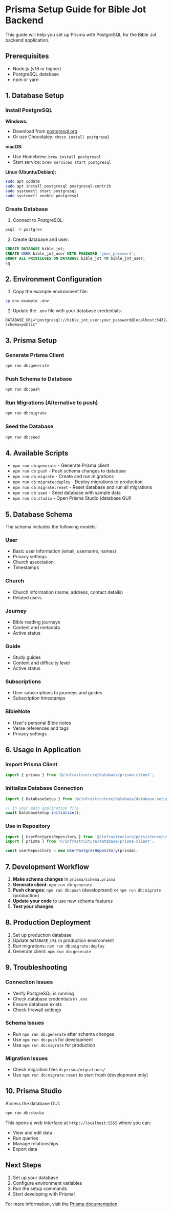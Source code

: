 # Prisma Setup Guide for Bible Jot Backend

This guide will help you set up Prisma with PostgreSQL for the Bible Jot backend application.

## Prerequisites

- Node.js (v16 or higher)
- PostgreSQL database
- npm or yarn

## 1. Database Setup

### Install PostgreSQL

**Windows:**
- Download from [postgresql.org](https://www.postgresql.org/download/windows/)
- Or use Chocolatey: `choco install postgresql`

**macOS:**
- Use Homebrew: `brew install postgresql`
- Start service: `brew services start postgresql`

**Linux (Ubuntu/Debian):**
```bash
sudo apt update
sudo apt install postgresql postgresql-contrib
sudo systemctl start postgresql
sudo systemctl enable postgresql
```

### Create Database

1. Connect to PostgreSQL:
```bash
psql -U postgres
```

2. Create database and user:
```sql
CREATE DATABASE bible_jot;
CREATE USER bible_jot_user WITH PASSWORD 'your_password';
GRANT ALL PRIVILEGES ON DATABASE bible_jot TO bible_jot_user;
\q
```

## 2. Environment Configuration

1. Copy the example environment file:
```bash
cp env.example .env
```

2. Update the `.env` file with your database credentials:
```env
DATABASE_URL="postgresql://bible_jot_user:your_password@localhost:5432/bible_jot?schema=public"
```

## 3. Prisma Setup

### Generate Prisma Client
```bash
npm run db:generate
```

### Push Schema to Database
```bash
npm run db:push
```

### Run Migrations (Alternative to push)
```bash
npm run db:migrate
```

### Seed the Database
```bash
npm run db:seed
```

## 4. Available Scripts

- `npm run db:generate` - Generate Prisma client
- `npm run db:push` - Push schema changes to database
- `npm run db:migrate` - Create and run migrations
- `npm run db:migrate:deploy` - Deploy migrations to production
- `npm run db:migrate:reset` - Reset database and run all migrations
- `npm run db:seed` - Seed database with sample data
- `npm run db:studio` - Open Prisma Studio (database GUI)

## 5. Database Schema

The schema includes the following models:

### User
- Basic user information (email, username, names)
- Privacy settings
- Church association
- Timestamps

### Church
- Church information (name, address, contact details)
- Related users

### Journey
- Bible reading journeys
- Content and metadata
- Active status

### Guide
- Study guides
- Content and difficulty level
- Active status

### Subscriptions
- User subscriptions to journeys and guides
- Subscription timestamps

### BibleNote
- User's personal Bible notes
- Verse references and tags
- Privacy settings

## 6. Usage in Application

### Import Prisma Client
```typescript
import { prisma } from '@/infrastructure/database/prisma-client';
```

### Initialize Database Connection
```typescript
import { DatabaseSetup } from '@/infrastructure/database/database-setup';

// In your main application file
await DatabaseSetup.initialize();
```

### Use in Repository
```typescript
import { UserPostgresRepository } from '@/infrastructure/persistence/user-postgres-repository';
import { prisma } from '@/infrastructure/database/prisma-client';

const userRepository = new UserPostgresRepository(prisma);
```

## 7. Development Workflow

1. **Make schema changes** in `prisma/schema.prisma`
2. **Generate client**: `npm run db:generate`
3. **Push changes**: `npm run db:push` (development) or `npm run db:migrate` (production)
4. **Update your code** to use new schema features
5. **Test your changes**

## 8. Production Deployment

1. Set up production database
2. Update `DATABASE_URL` in production environment
3. Run migrations: `npm run db:migrate:deploy`
4. Generate client: `npm run db:generate`

## 9. Troubleshooting

### Connection Issues
- Verify PostgreSQL is running
- Check database credentials in `.env`
- Ensure database exists
- Check firewall settings

### Schema Issues
- Run `npm run db:generate` after schema changes
- Use `npm run db:push` for development
- Use `npm run db:migrate` for production

### Migration Issues
- Check migration files in `prisma/migrations/`
- Use `npm run db:migrate:reset` to start fresh (development only)

## 10. Prisma Studio

Access the database GUI:
```bash
npm run db:studio
```

This opens a web interface at `http://localhost:5555` where you can:
- View and edit data
- Run queries
- Manage relationships
- Export data

## Next Steps

1. Set up your database
2. Configure environment variables
3. Run the setup commands
4. Start developing with Prisma!

For more information, visit the [Prisma documentation](https://www.prisma.io/docs/).


